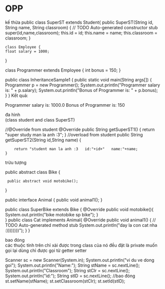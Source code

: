 # OPP

kế thừa
public class SuperST extends Student{
public SuperST(String id, String name, String classroom) {
		// TODO Auto-generated constructor stub
		super(id,name,classroom);
		this.id = id;
		this.name = name;
		this.classroom = classroom;
	}
	
  
    class Employee {
    float salary = 1000;
}
 
class Programmer extends Employee {
    int bonus = 150;
}
 
public class InheritanceSample1 {
    public static void main(String args[]) {
        Programmer p = new Programmer();
        System.out.println("Programmer salary is: " + p.salary);
        System.out.println("Bonus of Programmer is: " + p.bonus);
    }
}
Kết quả:

Programmer salary is: 1000.0
Bonus of Programmer is: 150

đa hình  
(class student and class SuperST)


//@Override from student
	@Override
	public String getSuperST1() {
		return "super study man la anh :3";
	}
	//overload from student
	public String getSuperST2(String id,String name) {

		return "student man la anh :3   id:"+id+"	name:"+name;
	}
  
  
trừu tượng


 public abstract class Bike {

	 public abstract void motobike(); 
}

public interface Animal {
	public void animal1();
}	

public class SuperBike extends Bike {
	@Override
	public  void motobike(){
		  System.out.println("bike motobike sp bike");
	}  
}
public class Cat implements Animal{
	@Override
	public void animal1() {
		// TODO Auto-generated method stub
		System.out.println("day la con cat nha :))))))))");
	}
}

bao đóng  
các thuộc tính trên chỉ xài được trong class của nó đều đặt là private 
muốn gọi lại dùng chỉ được gọi từ getter setter

Scanner sc  = new Scanner(System.in);
		System.out.println("vi du ve dong goi");
		System.out.println("Name:");
		String stName = sc.nextLine();
		System.out.println("Classroom");
		String stClr = sc.nextLine();
		System.out.println("id:");
		String stID = sc.nextLine();
		//bao đóng
		st.setName(stName);
		st.setClassroom(stClr);
		st.setId(stID);
